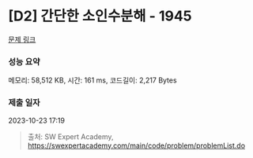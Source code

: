 # [D2] 간단한 소인수분해 - 1945 

[문제 링크](https://swexpertacademy.com/main/code/problem/problemDetail.do?contestProbId=AV5Pl0Q6ANQDFAUq) 

### 성능 요약

메모리: 58,512 KB, 시간: 161 ms, 코드길이: 2,217 Bytes

### 제출 일자

2023-10-23 17:19



> 출처: SW Expert Academy, https://swexpertacademy.com/main/code/problem/problemList.do